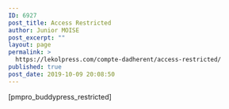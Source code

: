 ```yaml
---
ID: 6927
post_title: Access Restricted
author: Junior MOISE
post_excerpt: ""
layout: page
permalink: >
  https://lekolpress.com/compte-dadherent/access-restricted/
published: true
post_date: 2019-10-09 20:08:50
---
```

[pmpro_buddypress_restricted]